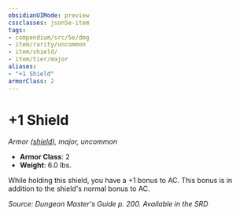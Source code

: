 ```yaml
---
obsidianUIMode: preview
cssclasses: json5e-item
tags:
- compendium/src/5e/dmg
- item/rarity/uncommon
- item/shield/
- item/tier/major
aliases: 
- "+1 Shield"
armorClass: 2
---
```

# +1 Shield
*Armor ([shield](compendium/items/shield.md)), major, uncommon*  

- **Armor Class**: 2
- **Weight**: 6.0 lbs.

While holding this shield, you have a +1 bonus to AC. This bonus is in addition to the shield's normal bonus to AC.

*Source: Dungeon Master's Guide p. 200. Available in the <span title='Systems Reference Document (5.1)'>SRD</span>*